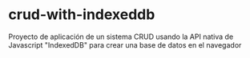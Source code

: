 # crud-with-indexeddb
Proyecto de aplicación de un sistema CRUD usando la API nativa de Javascript "IndexedDB" para crear una base de datos en el navegador 
